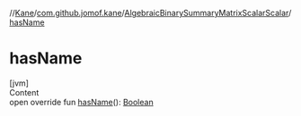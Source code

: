 //[Kane](../../index.md)/[com.github.jomof.kane](../index.md)/[AlgebraicBinarySummaryMatrixScalarScalar](index.md)/[hasName](has-name.md)



# hasName  
[jvm]  
Content  
open override fun [hasName](has-name.md)(): [Boolean](https://kotlinlang.org/api/latest/jvm/stdlib/kotlin/-boolean/index.html)  



